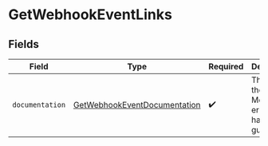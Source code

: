 # GetWebhookEventLinks


## Fields

| Field                                                                               | Type                                                                                | Required                                                                            | Description                                                                         |
| ----------------------------------------------------------------------------------- | ----------------------------------------------------------------------------------- | ----------------------------------------------------------------------------------- | ----------------------------------------------------------------------------------- |
| `documentation`                                                                     | [GetWebhookEventDocumentation](../../models/errors/GetWebhookEventDocumentation.md) | :heavy_check_mark:                                                                  | The URL to the generic Mollie API error handling guide.                             |